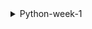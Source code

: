 <details>
 <summary> Python-week-1 </summary>
Introduction to Python
 * the introduction of using commands and how to navigate them
 * learnt how to apply the syntax of python
  
Variables and Operators, data structure
  
* apply how to use different variables within python, such int, floats and decimal numbers
* got familier with the use of output variable to produce the task performed, such as normally used variable print()
* the application of true or false value, which is another variable in python
* data structures to asign mutliple variables
* the use of dictionaries by doing some exercises 
* the use of arithmetic operation to perform calculations
* the operators on strings, the use of operator to add two strings
* Completed some exercises to test myself how to narvigate with these different operators 
* got to learn about boolean values (True or False)

Lists, Sets, Dictionaries and Tuples
  
* learnt how lists are used to store multiple items in a single variable using square brackets [ ]
* A set is a collection which is unordered, unchangeable, and unindexed. they using 
* also got to do some exercises to test myself how to list items in a variable
* learnt about dictionaries on how they are constructed and applied using curly { }, and they have keys and values
* learnt about tuples how they are differentiated from sets and lists using different brackets, for tuples we use curly brackets ()

Methods that are used in python

* learnt how to use different methods such as
* remove() to remove from the list
* pop() to remove the specified index 
* del also remove specified index
* clear() emptied the list
* 
Control flow (if , elif and else statements)

* got to learn how if statements are constructed to check the condition
* got to learn of "elif" keyword which is used if previous conditions were not true
* also got to learn how "else" keyword function to catches anything that is catched by preeciding conditions
* accessing tuple by using indexing format

Loops 

* learnt how loops are used in python to execute statements
* With the while loop we can execute a set of statements as long as a condition is true
* with for loop i learnt that you can execute sets of statements
* With the continue statement we can stop the current iteration, and continue with the next
* With the break statement we can stop the loop even if the while condition is true
* the importance of using inreament while looping to avoid the loop continuing forever

Factorials

* learnt that the factorial represented by a exclamation mark after a number
* also that is equal to the product of that number, all the integers below it to one
* also learnt that is important to check the input
* factorial can be used to check the variable type

Functions 

* in python a function is defined using "def" keyword
* example: def my_function() 
* to call a function, use the functiopn name followed by parentheses
* The function body is indented and contains the code that performs the desired operation on the inputs, and the "return" keyword is used to specify the output
* a function may mutate a variable without returning anything
* Functions can take one or more arguments, and they may or may not return a value
* the special Python keyword "None" represents the absence of value, and it is the default return value for functions that do not explicitly return anything

Classes and Objects

* when we define a class, we use an uppercase letter fintor the class name, and we start defining all the functions and attributes inside the class definition
* we usually begin by creating a special function called the initialization function, or "init" function, which gets called every time an instance of the class is created
* almost everything in Python is an object, with its properties and methods
* a Class is like an object constructor, or a "blueprint" for creating objects

Int and Floats

* python automatically returns a float to accomodate non-whole numbers
* adding a float to an int or multiplying or using exponents

Alternative number types(Decimal, Booleans and Strings)

* if you pass a second argument as a number it will convert the first argument as a number, it will convert the first argument from thaat base to base 10.
* learnt that if you pass a second argument as a number, it will convert the first argument from that base 10. for instance "100" in base 2 is equal to 4 in base 10
* also got to know that the first argument must always be a string, even if want to convert it from different base
* this is done because there may be non-numeric characters in the string that are valid in some bases
* learnt that python has another class decimal that addresses some of the issues we saw with floats
* got to understand that floats are great they have floating point errors that can be problematic in certain situations, such as when dealing money.
* to use use decimal module, you need to import the decimal class and the getContext function at the top of your code
* the getContext function returns a context object that holds global settings for using decimal class.
* with deciaml class you can instatiate a decimal object with a number value, for instance decimal 1 devided by decimal 3 returns 0,3333 with four deciaml places
* You can also pass in a float, but be aware that the decimal module will try to exactly replicate the float with all its digits, which may lead to floating point errors
* python easily casts integers to booleans -1 is true and 0 is false, anything except 0 is true
* in fact anything except 0 is true, so even -1 amd imaginary 1 are true, but float 0 imaginary 0 are false
* string is true, anything other than an empty string is also true
* the only false string is an empty one, but be careful not to accidentally have a space in there
* we can also cast data structures to booleans, an empty list or dictionary is false
* python has numerous tools to analyze and construct strings, and one of the most useful is slicing
* slicing refers to taking a portion of a string and returning it

Formatting

* python has a few ways to create strings, including string concatenation and f-strings
* f-strings allows us to insert variable or expressions inside curly braces in a string
* we can also do rounding and number formatting with f-strings
* the format fuction is similar to f-strings and was used in vertions of python 3.6

Multiple-line strings

* python has a handy feature for creating multi-line strings by using triple quotes
* if we to include literal triple quotes in the string, we can escape them with backlash.
 
</details>
